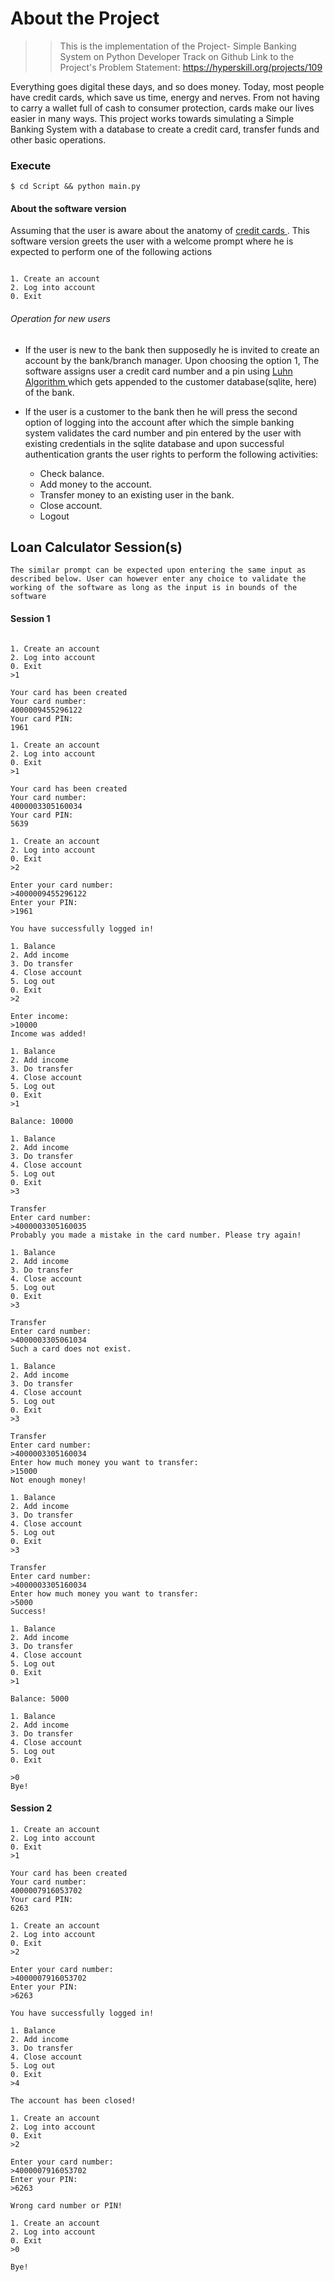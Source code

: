 # About the Project
> > This is the implementation of the Project- Simple Banking System on Python Developer Track on Github
    Link to the Project's Problem Statement: https://hyperskill.org/projects/109

Everything goes digital these days, and so does money. Today, most people have credit cards, which save us time, energy and nerves. From not having to carry a wallet full of cash to consumer protection, cards make our lives easier in many ways.
This project works towards simulating a Simple Banking System with a database to create a credit card, transfer funds and other basic operations.

### Execute
```$ cd Script && python main.py ```

#### About the software version
Assuming that the user is aware about the anatomy of <a href="https://www.creditcardinsider.com/learn/anatomy-of-a-credit-card/#:~:text=Visa%20cards%20%E2%80%93%20Begin%20with%20a,6%20and%20have%2016%20digits"> credit cards </a>.
This software version greets the user with a welcome prompt where he is expected to perform one of the following actions
<pre><code class="language-no-highlight">
1. Create an account
2. Log into account
0. Exit
</code></pre>

###### Operation for new users
* If the user is new to the bank then supposedly he is invited to create an account by the bank/branch manager. Upon choosing the option 1, The software assigns user a credit card number and a pin using <a href="https://en.wikipedia.org/wiki/Luhn_algorithm "> Luhn Algorithm </a> which gets appended to the customer database(sqlite, here) of the bank.


* If the user is a customer to the bank then he will press the second option of logging into the account after which the simple banking system validates the card number and pin entered by the user with existing credentials in the sqlite database and upon successful authentication grants the user rights to perform the following activities:
    * Check balance.
    * Add money to the account.
    * Transfer money to an existing user in the bank.
    * Close account.
    * Logout

## Loan Calculator Session(s)
```The similar prompt can be expected upon entering the same input as described below. User can however enter any choice to validate the working of the software as long as the input is in bounds of the software```

#### Session 1

<pre><code class="language-no-highlight">
1. Create an account
2. Log into account
0. Exit
>1

Your card has been created
Your card number:
4000009455296122
Your card PIN:
1961

1. Create an account
2. Log into account
0. Exit
>1

Your card has been created
Your card number:
4000003305160034
Your card PIN:
5639

1. Create an account
2. Log into account
0. Exit
>2

Enter your card number:
>4000009455296122
Enter your PIN:
>1961

You have successfully logged in!

1. Balance
2. Add income
3. Do transfer
4. Close account
5. Log out
0. Exit
>2

Enter income:
>10000
Income was added!

1. Balance
2. Add income
3. Do transfer
4. Close account
5. Log out
0. Exit
>1

Balance: 10000

1. Balance
2. Add income
3. Do transfer
4. Close account
5. Log out
0. Exit
>3

Transfer
Enter card number:
>4000003305160035
Probably you made a mistake in the card number. Please try again!

1. Balance
2. Add income
3. Do transfer
4. Close account
5. Log out
0. Exit
>3

Transfer
Enter card number:
>4000003305061034
Such a card does not exist.

1. Balance
2. Add income
3. Do transfer
4. Close account
5. Log out
0. Exit
>3

Transfer
Enter card number:
>4000003305160034
Enter how much money you want to transfer:
>15000
Not enough money!

1. Balance
2. Add income
3. Do transfer
4. Close account
5. Log out
0. Exit
>3

Transfer
Enter card number:
>4000003305160034
Enter how much money you want to transfer:
>5000
Success!

1. Balance
2. Add income
3. Do transfer
4. Close account
5. Log out
0. Exit
>1

Balance: 5000

1. Balance
2. Add income
3. Do transfer
4. Close account
5. Log out
0. Exit

>0
Bye!
</code></pre>

#### Session 2

<pre><code class="language-no-highlight">1. Create an account
2. Log into account
0. Exit
>1

Your card has been created
Your card number:
4000007916053702
Your card PIN:
6263

1. Create an account
2. Log into account
0. Exit
>2

Enter your card number:
>4000007916053702
Enter your PIN:
>6263

You have successfully logged in!

1. Balance
2. Add income
3. Do transfer
4. Close account
5. Log out
0. Exit
>4

The account has been closed!

1. Create an account
2. Log into account
0. Exit
>2

Enter your card number:
>4000007916053702
Enter your PIN:
>6263

Wrong card number or PIN!

1. Create an account
2. Log into account
0. Exit
>0

Bye!
</code></pre>

